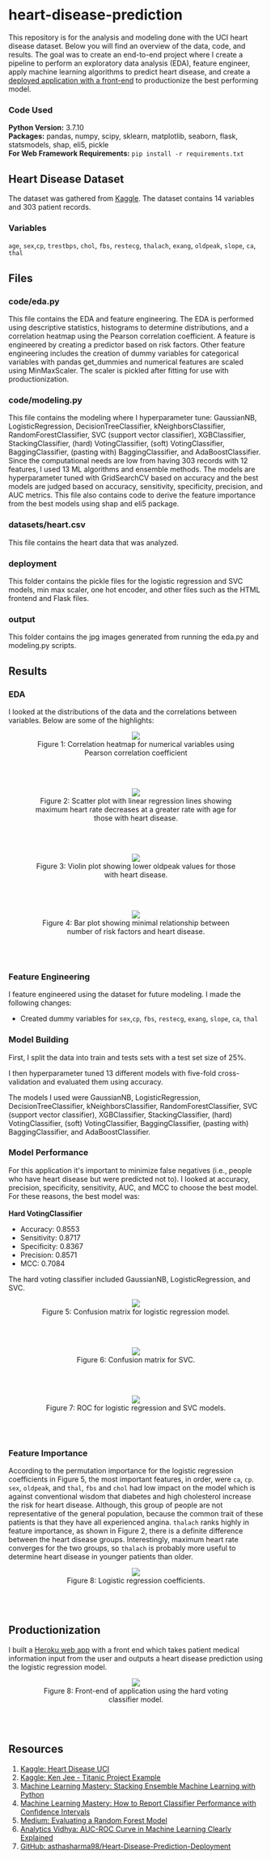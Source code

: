 # heart-disease-prediction

This repository is for the analysis and modeling done with the UCI heart disease dataset. Below you will find an overview of the data, code, and results. The goal was to create an end-to-end project where I create a pipeline to perform an exploratory data analysis (EDA), feature engineer, apply machine learning algorithms to predict heart disease, and create a [deployed application with a front-end](https://app-heart-disease-predictor.herokuapp.com/) to productionize the best performing model.

### Code Used 

**Python Version:** 3.7.10 <br />
**Packages:** pandas, numpy, scipy, sklearn, matplotlib, seaborn, flask, statsmodels, shap, eli5, pickle<br />
**For Web Framework Requirements:**  ```pip install -r requirements.txt```  

## Heart Disease Dataset

The dataset was gathered from [Kaggle](https://www.kaggle.com/ronitf/heart-disease-uci). The dataset contains 14 variables and 303 patient records.

### Variables

`age`, `sex`,`cp`, `trestbps`, `chol`, `fbs`, `restecg`, `thalach`, `exang`, `oldpeak`, `slope`, `ca`, `thal`

## Files

### code/eda.py

This file contains the EDA and feature engineering. The EDA is performed using descriptive statistics, histograms to determine distributions, and a correlation heatmap using the Pearson correlation coefficient. A feature is engineered by creating a predictor based on risk factors. Other feature engineering includes the creation of dummy variables for categorical variables with pandas get_dummies and numerical features are scaled using MinMaxScaler. The scaler is pickled after fitting for use with productionization.

### code/modeling.py

This file contains the modeling where I hyperparameter tune: GaussianNB, LogisticRegression, DecisionTreeClassifier, kNeighborsClassifier, RandomForestClassifier, SVC (support vector classifier), XGBClassifier, StackingClassifier, (hard) VotingClassifier, (soft) VotingClassifier, BaggingClassifier, (pasting with) BaggingClassifier, and AdaBoostClassifier. Since the computational needs are low from having 303 records with 12 features, I used 13 ML algorithms and ensemble methods. The models are hyperparameter tuned with GridSearchCV based on accuracy and the best models are judged based on accuracy, sensitivity, specificity, precision, and AUC metrics. This file also contains code to derive the feature importance from the best models using shap and eli5 package.

### datasets/heart.csv

This file contains the heart data that was analyzed.

### deployment

This folder contains the pickle files for the logistic regression and SVC models, min max scaler, one hot encoder, and other files such as the HTML frontend and Flask files.

### output

This folder contains the jpg images generated from running the eda.py and modeling.py scripts.

## Results

### EDA

I looked at the distributions of the data and the correlations between variables. Below are some of the highlights:

<div align="center">
  
<figure>
<img src="output/eda/heatmap_pearson_corr.jpg"><br/>
  <figcaption>Figure 1: Correlation heatmap for numerical variables using Pearson correlation coefficient</figcaption>
</figure>
<br/><br/>
  
</div>

<div align="center">
  
<figure>
<img src="output/eda/lmplot_age_thalach_target.jpg"><br/>
  <figcaption>Figure 2: Scatter plot with linear regression lines showing maximum heart rate decreases at a greater rate with age for those with heart disease.</figcaption>
</figure>
<br/><br/>
  
</div>

<div align="center">
  
<figure>
<img src="output/eda/violinplot_target_oldpeak.jpg"><br/>
  <figcaption>Figure 3: Violin plot showing lower oldpeak values for those with heart disease.</figcaption>
</figure>
<br/><br/>
  
</div>

<div align="center">
  
<figure>
<img src="output/eda/histplot_riskfactors_target.jpg"><br/>
  <figcaption>Figure 4: Bar plot showing minimal relationship between number of risk factors and heart disease.</figcaption>
</figure>
<br/><br/>
  
</div>

### Feature Engineering

I feature engineered using the dataset for future modeling. I made the following changes:
* Created dummy variables for `sex`,`cp`, `fbs`, `restecg`, `exang`, `slope`, `ca`, `thal`

### Model Building

First, I split the data into train and tests sets with a test set size of 25%.

I then hyperparameter tuned 13 different models with five-fold cross-validation and evaluated them using accuracy.

The models I used were GaussianNB, LogisticRegression, DecisionTreeClassifier, kNeighborsClassifier, RandomForestClassifier, SVC (support vector classifier), XGBClassifier, StackingClassifier, (hard) VotingClassifier, (soft) VotingClassifier, BaggingClassifier, (pasting with) BaggingClassifier, and AdaBoostClassifier.

### Model Performance

For this application it's important to minimize false negatives (i.e., people who have heart disease but were predicted not to). I looked at accuracy, precision, specificity, sensitivity, AUC, and MCC to choose the best model. For these reasons, the best model was:
<br/><br/>
**Hard VotingClassifier**
* Accuracy: 0.8553
* Sensitivity: 0.8717
* Specificity: 0.8367
* Precision: 0.8571
* MCC: 0.7084

The hard voting classifier included GaussianNB, LogisticRegression, and SVC.

<div align="center">
  
<figure>
<img src="output/modeling/confusion_matrix_logistic_regression.jpg"><br/>
  <figcaption>Figure 5: Confusion matrix for logistic regression model.</figcaption>
</figure>
<br/><br/>
  
</div>

<div align="center">
  
<figure>
<img src="output/modeling/confusion_matrix_svc.jpg"><br/>
  <figcaption>Figure 6: Confusion matrix for SVC.</figcaption>
</figure>
<br/><br/>
  
</div>

<div align="center">
  
<figure>
<img src="output/modeling/ROC_logistic_regression_svc.jpg"><br/>
  <figcaption>Figure 7: ROC for logistic regression and SVC models.</figcaption>
</figure>
<br/><br/>
  
</div>

### Feature Importance

According to the permutation importance for the logistic regression coefficients in Figure 5, the most important features, in order, were `ca`, `cp`. `sex`, `oldpeak`, and `thal`, `fbs` and `chol` had low impact on the model which is against conventional wisdom that diabetes and high cholesterol increase the risk for heart disease. Although, this group of people are not representative of the general population, because the common trait of these patients is that they have all experienced angina. `thalach` ranks highly in feature importance, as shown in Figure 2, there is a definite difference between the heart disease groups. Interestingly, maximum heart rate converges for the two groups, so `thalach` is probably more useful to determine heart disease in younger patients than older.

<div align="center">
  
<figure>
<img src="output/modeling/logistic_regression_coefficients.jpg"><br/>
  <figcaption>Figure 8: Logistic regression coefficients.</figcaption>
</figure>
<br/><br/>
  
</div>

## Productionization

I built a [Heroku web app](https://predict-heart-diseases.herokuapp.com/) with a front end which takes patient medical information input from the user and outputs a heart disease prediction using the logistic regression model.

<div align="center">
  
<figure>
<img src="images/heart-deployment.gif"><br/>
  <figcaption>Figure 8: Front-end of application using the hard voting classifier model.</figcaption>
</figure>
<br/><br/>
  
</div>

## Resources

1. [Kaggle: Heart Disease UCI](https://www.kaggle.com/ronitf/heart-disease-uci)
2. [Kaggle: Ken Jee - Titanic Project Example](https://www.kaggle.com/kenjee/titanic-project-example)
3. [Machine Learning Mastery: Stacking Ensemble Machine Learning with Python](https://machinelearningmastery.com/stacking-ensemble-machine-learning-with-python/)
4. [Machine Learning Mastery: How to Report Classifier Performance with Confidence Intervals](https://machinelearningmastery.com/report-classifier-performance-confidence-intervals/)
5. [Medium: Evaluating a Random Forest Model](https://medium.com/analytics-vidhya/evaluating-a-random-forest-model-9d165595ad56)
6. [Analytics Vidhya: AUC-ROC Curve in Machine Learning Clearly Explained](https://www.analyticsvidhya.com/blog/2020/06/auc-roc-curve-machine-learning/)
7. [GitHub: asthasharma98/Heart-Disease-Prediction-Deployment](https://github.com/asthasharma98/Heart-Disease-Prediction-Deployment)
